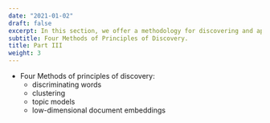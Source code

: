 ```yaml
---
date: "2021-01-02"
draft: false
excerpt: In this section, we offer a methodology for discovering and applying new ways of organizing observations---(Text as Data, Grimmer, Roberts, and Stewart).
subtitle: Four Methods of Principles of Discovery.
title: Part III 
weight: 3
---
```


* Four Methods of principles of discovery:
	* discriminating words
	* clustering
	* topic models
	* low-dimensional document embeddings


